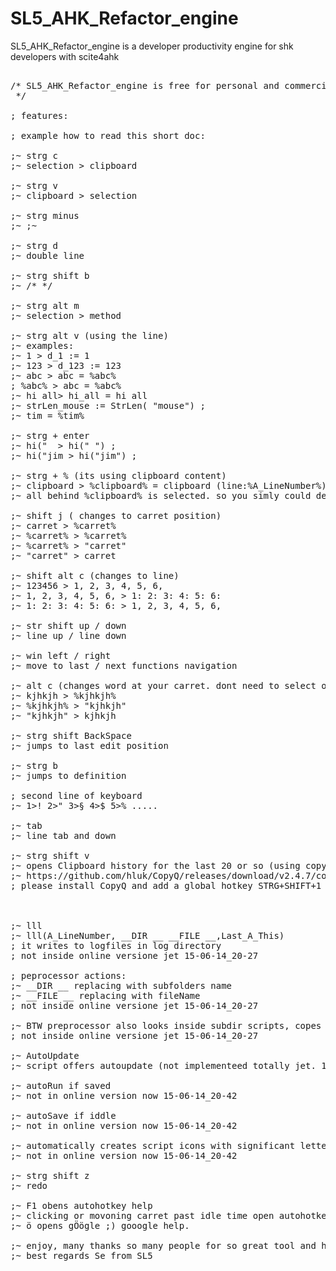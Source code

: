 # SL5_AHK_Refactor_engine
SL5_AHK_Refactor_engine is a developer productivity engine for shk developers with scite4ahk

<pre>

/* SL5_AHK_Refactor_engine is free for personal and commercial use.
 */

; features:

; example how to read this short doc:

;~ strg c
;~ selection > clipboard

;~ strg v
;~ clipboard > selection

;~ strg minus
;~ ;~ 

;~ strg d 
;~ double line

;~ strg shift b 
;~ /* */

;~ strg alt m
;~ selection > method

;~ strg alt v (using the line)
;~ examples:
;~ 1 > d_1 := 1
;~ 123 > d_123 := 123
;~ abc > abc = %abc%
; %abc% > abc = %abc%
;~ hi all> hi_all = hi all
;~ strLen_mouse := StrLen( "mouse") ;
;~ tim = %tim%

;~ strg + enter
;~ hi("  > hi(" ") ; 
;~ hi("jim > hi("jim") ; 

;~ strg + % (its using clipboard content)
;~ clipboard > %clipboard% = clipboard (line:%A_LineNumber%) `n 
;~ all behind %clipboard% is selected. so you simly could delete it.

;~ shift j ( changes to carret position)
;~ carret > %carret% 
;~ %carret% > %carret% 
;~ %carret% > "carret" 
;~ "carret" > carret 

;~ shift alt c (changes to line)
;~ 123456 > 1, 2, 3, 4, 5, 6, 
;~ 1, 2, 3, 4, 5, 6, > 1: 2: 3: 4: 5: 6:
;~ 1: 2: 3: 4: 5: 6: > 1, 2, 3, 4, 5, 6,

;~ str shift up / down
;~ line up / line down

;~ win left / right
;~ move to last / next functions navigation

;~ alt c (changes word at your carret. dont need to select or to copy. )
;~ kjhkjh > %kjhkjh% 
;~ %kjhkjh% > "kjhkjh"
;~ "kjhkjh" > kjhkjh 

;~ strg shift BackSpace
;~ jumps to last edit position

;~ strg b
;~ jumps to definition

; second line of keyboard
;~ 1>! 2>" 3>§ 4>$ 5>% .....

;~ tab
;~ line tab and down

;~ strg shift v
;~ opens Clipboard history for the last 20 or so (using copyQ portable version)
;~ https://github.com/hluk/CopyQ/releases/download/v2.4.7/copyq-windows-2.4.7.zip
; please install CopyQ and add a global hotkey STRG+SHIFT+1 (v is not possible there - or?)



;~ lll
;~ lll(A_LineNumber, __DIR __ __FILE __,Last_A_This)
; it writes to logfiles in log directory
; not inside online versione jet 15-06-14_20-27

; peprocessor actions:
;~ __DIR __ replacing with subfolders name
;~ __FILE __ replacing with fileName 
; not inside online versione jet 15-06-14_20-27

;~ BTW preprocessor also looks inside subdir scripts, copes includes inside and corrects includes path... and much more.
; not inside online versione jet 15-06-14_20-27

;~ AutoUpdate
;~ script offers autoupdate (not implementeed totally jet. 15-06-14_20-27)

;~ autoRun if saved
;~ not in online version now 15-06-14_20-42

;~ autoSave if iddle
;~ not in online version now 15-06-14_20-42

;~ automatically creates script icons with significant letters of the script
;~ not in online version now 15-06-14_20-42

;~ strg shift z
;~ redo 

;~ F1 obens autohotkey help
;~ clicking or movoning carret past idle time open autohotkey help
;~ ö opens gÖögle ;) gooogle help.

;~ enjoy, many thanks so many people for so great tool and help. thanks for help, bug reports and much more :)
;~ best regards Se from SL5
